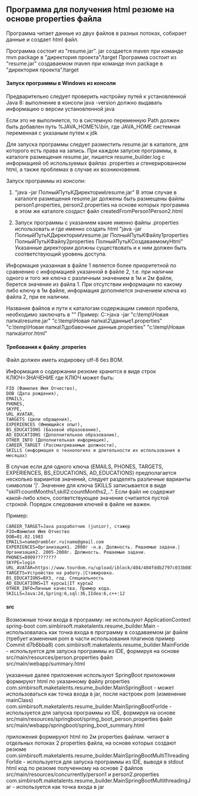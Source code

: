 ## Программа для получения html резюме  на основе properties файла

Программа читает данные из двух файлов в разных потоках, собирает данные и создает html файл.

Программа состоит из "resume.jar".
jar создается maven при команде mvn package в "директория проекта"/target
Программа состоит из "resume.jar" создаваемом maven при команде
mvn package в "директория проекта"/target

#### Запуск программы в Windows из консоли

Предварительно следует проверить настройку путей к установленной Java 8:
выполнение в консоли
java -version
должно выдавать информацию о версии установленной java

Если это не выполняется, то в системную переменную Path должен быть добавлен путь %JAVA_HOME%\bin,
где JAVA_HOME системная переменная с указаным путем к jdk

Для запуска программы следует разместить resume.jar в каталоге, для которого есть права на запись.
При каждом запуске программы, в каталоге размещения resume.jar, пишется resume_builder.log
с информацией об используемых файлах .properties и сгенерированном html, а также проблемах в случае их возникновения.

Запуск программы из консоли:
1.  "java -jar ПолныйПутьКДиректории\resume.jar"
В этом случае в каталоге размещения resume.jar должены быть размещены файлы person1.properties, person2.properties
на основе которых программа в этом же каталоге создаст файл createdFromPerson1Person2.html

2. Запуск программы с указанием какие именно файлы .properties использовать и где именно создать html
"java -jar ПолныйПутьКДиректории\resume.jar ПолныйПутьКФайлу1properties ПолныйПутьКФайлу2properties ПолныйПутьКCоздаваемомуHtml"
Указанные директории должны существовать и к ним должен быть соответствующий уровень доступа.

Информация указанная в файле 1 является более приоритетной по сравнению с информацией указанной в файле 2, т.е. при наличии
одного и того же ключа с различным значением в 1м и 2м файле, берется значение из файла 1.
При отсутствии информации по какому либо ключу в 1м файле, информация дополняется значением ключа из файла 2, при ее наличии.

Названия файлов и пути к каталогам содержащим символ пробела, необходимо заключать в ""
Пример:
C:\>java -jar "c:\temp\Новая папка\resume.jar" "c:\temp\Новая папка\2\данные1.properties" "c:\temp\Новая папка\1\добавочные данные.properties" "c:\temp\Новая папка\итог.html"

#### Требования к файлу .properies
Файл должен иметь кодировку utf-8 без BOM.

Информация о содержании резюме хранится в виде строк КЛЮЧ=ЗНАЧЕНИЕ
где КЛЮЧ может быть:

    FIO (Фамилия Имя Отчество),
    DOB (Дата рождения),
    EMAILS,
    PHONES,
    SKYPE,
    URL_AVATAR,
    TARGETS (Цели обращения),
    EXPERIENCES (Имеющийся опыт),
    BS_EDUCATIONS (Базовой образование),
    AD_EDUCATIONS (Дополнительное образование),
    OTHER_INFO (Дополнительная информация),
    CAREER_TARGET (Рассматриваемые должности),
    SKILLS (информация о технологиях и длительности их использования в месяцах)

В случае если для одного ключа (EMAILS, PHONES, TARGETS, EXPERIENCES, BS_EDUCATIONS, AD_EDUCATIONS) предполагается несколько вариантов значений, следует разделять различные варианты символом '|'.
Значение для ключа SKILLS записывается в виде "skill1:countMonths1,skill2:countMonths2,..".
Если файл не содержит какой-либо ключ, соответствующее значение считается пустой строкой. Порядок следования ключей в файле не важен.

Пример:

    CAREER_TARGET=Java разработчик (junior), стажер
    FIO=Фамилия Имя Отчество
    DOB=01.02.1983
    EMAILS=name@rambler.ru|name@gmail.com
    EXPERIENCES=Организация1. 2008г -н.в. Должность. Решаемые задачи.|Организация2. 2005-2008г. Должность. Решаемые задачи.
    PHONES=8909????????
    SKYPE=login
    URL_AVATAR=https://www.tourdom.ru/upload/iblock/404/404fddb2797c033b087c4247630b2db7.jpg
    TARGETS=Устройство на работу.|Стажировка.
    BS_EDUCATIONS=ВУЗ, год. Специальность
    AD_EDUCATIONS=IT курсы1|IT курсы2
    OTHER_INFO=Личные качества. Пример кода.
    SKILLS=Java:24,Spring:6,sql:36,IIdea:6,c++:12

#### src
Возможные точки входа в программу:
не используют ApplicationContext spring-boot
com.simbirsoft.maketalents.resume_builder.Main - использовалась как точка входа в программу в создаваемом jar файле (требует изменения pom в части использования плагинов пример Commit d7b6bba8)
com.simbirsoft.maketalents.resume_builder.MainForIde - используется для запуска программы из IDE,
формируя на основе src/main/resources/person.properties файл src/main/webapp/summary.html

указанные далее приложения используют SpringBoot
приложения формируют html по указанному файлу properties
com.simbirsoft.maketalents.resume_builder.MainSpringBoot - может использоваться как точка входа в jar, после настроек pom (изменение mainClass)
com.simbirsoft.maketalents.resume_builder.MainSpringBootForIde - используется для запуска программы из IDE,
формируя на основе src/main/resources/springboot/spring_boot_person.properties файл src/main/webapp/springboot/spring_boot_summary.html

приложения формируют html по 2м properties файлам. читают в отдельных потоках 2 properties файла, на основе которых создают резюме
com.simbirsoft.maketalents.resume_builder.MainSpringBootMultiThreadingForIde - используется для запуска программы из IDE,
выводя в stdout html код по резюме полученному на основе 2 файлов src/main/resources/concurrently/person1 и person2.properties
com.simbirsoft.maketalents.resume_builder.MainSpringBootMultithreadingJar - используется как точка входа в jar
